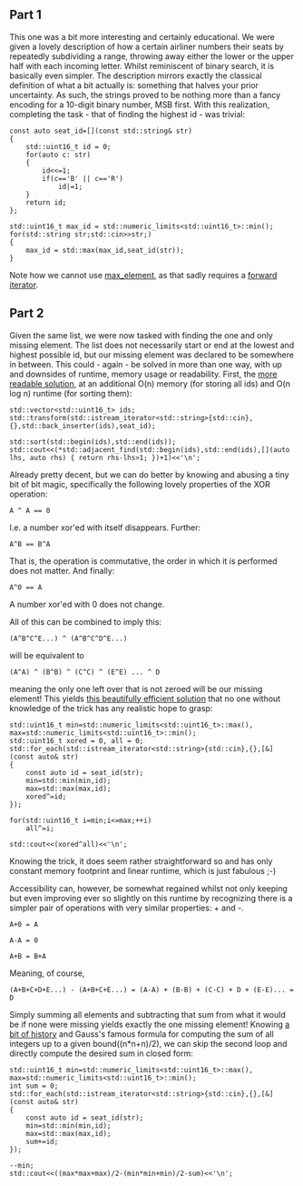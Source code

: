 ## Part 1

This one was a bit more interesting and certainly educational. We were given a lovely description of how a certain airliner numbers their seats by repeatedly subdividing a range, throwing away either the lower or the upper half with each incoming letter. Whilst reminiscent of binary search, it is basically even simpler. The description mirrors exactly the classical definition of what a bit actually is: something that halves your prior uncertainty. As such, the strings proved to be nothing more than a fancy encoding for a 10-digit binary number, MSB first. With this realization, completing the task - that of finding the highest id - was trivial:

	const auto seat_id=[](const std::string& str)
	{
		std::uint16_t id = 0;
		for(auto c: str)
		{
			id<<=1;
			if(c=='B' || c=='R')
				id|=1;
		}
		return id;
	};
	
	std::uint16_t max_id = std::numeric_limits<std::uint16_t>::min();
	for(std::string str;std::cin>>str;)
	{
		max_id = std::max(max_id,seat_id(str));
	}

Note how we cannot use [max_element](https://en.cppreference.com/w/cpp/algorithm/max_element), as that sadly requires a [forward iterator](https://en.cppreference.com/w/cpp/named_req/ForwardIterator).

## Part 2

Given the same list, we were now tasked with finding the one and only missing element. The list does not necessarily start or end at the lowest and highest possible id, but our missing element was declared to be somewhere in between.
This could - again - be solved in more than one way, with up and downsides of runtime, memory usage or readability. First, the [more readable solution](02_adjacent_find.cpp), at an additional O(n) memory (for storing all ids) and O(n log n) runtime (for sorting them):

	std::vector<std::uint16_t> ids;
	std::transform(std::istream_iterator<std::string>{std::cin},{},std::back_inserter(ids),seat_id);
	
	std::sort(std::begin(ids),std::end(ids));
	std::cout<<(*std::adjacent_find(std::begin(ids),std::end(ids),[](auto lhs, auto rhs) { return rhs-lhs>1; })+1)<<'\n';

Already pretty decent, but we can do better by knowing and abusing a tiny bit of bit magic, specifically the following lovely properties of the XOR operation:

	A ^ A == 0

I.e. a number xor'ed with itself disappears. Further:

	A^B == B^A

That is, the operation is commutative, the order in which it is performed does not matter. And finally:

	A^0 == A 

A number xor'ed with 0 does not change.

All of this can be combined to imply this:

	(A^B^C^E...) ^ (A^B^C^D^E...)

will be equivalent to

	(A^A) ^ (B^B) ^ (C^C) ^ (E^E) ... ^ D

meaning the only one left over that is not zeroed will be our missing element! This yields [this beautifully efficient solution](02_xor.cpp) that no one without knowledge of the trick has any realistic hope to grasp:

	std::uint16_t min=std::numeric_limits<std::uint16_t>::max(), max=std::numeric_limits<std::uint16_t>::min();
	std::uint16_t xored = 0, all = 0;
	std::for_each(std::istream_iterator<std::string>{std::cin},{},[&](const auto& str)
	{
		const auto id = seat_id(str);
		min=std::min(min,id);
		max=std::max(max,id);
		xored^=id;
	});
	
	for(std::uint16_t i=min;i<=max;++i)
		all^=i;
	
	std::cout<<(xored^all)<<'\n';

Knowing the trick, it does seem rather straightforward so and has only constant memory footprint and linear runtime, which is just fabulous ;-)

Accessibility can, however, be somewhat regained whilst not only keeping but even improving ever so slightly on this runtime by recognizing there is a simpler pair of operations with very similar properties: + and -. 

	A+0 = A

	A-A = 0

	A+B = B+A

Meaning, of course, 

	(A+B+C+D+E...) - (A+B+C+E...) = (A-A) + (B-B) + (C-C) + D + (E-E)... = D

Simply summing all elements and subtracting that sum from what it would be if none were missing yields exactly the one missing element! Knowing [a bit of history](https://www.youtube.com/watch?v=Dd81F6-Ar_0) and Gauss's famous formula for computing the sum of all integers up to a given bound((n*n+n)/2), we can skip the second loop and directly compute the desired sum in closed form:

	std::uint16_t min=std::numeric_limits<std::uint16_t>::max(), max=std::numeric_limits<std::uint16_t>::min();
	int sum = 0;
	std::for_each(std::istream_iterator<std::string>{std::cin},{},[&](const auto& str)
	{
		const auto id = seat_id(str);
		min=std::min(min,id);
		max=std::max(max,id);
		sum+=id;
	});
	
	--min;
	std::cout<<((max*max+max)/2-(min*min+min)/2-sum)<<'\n';

